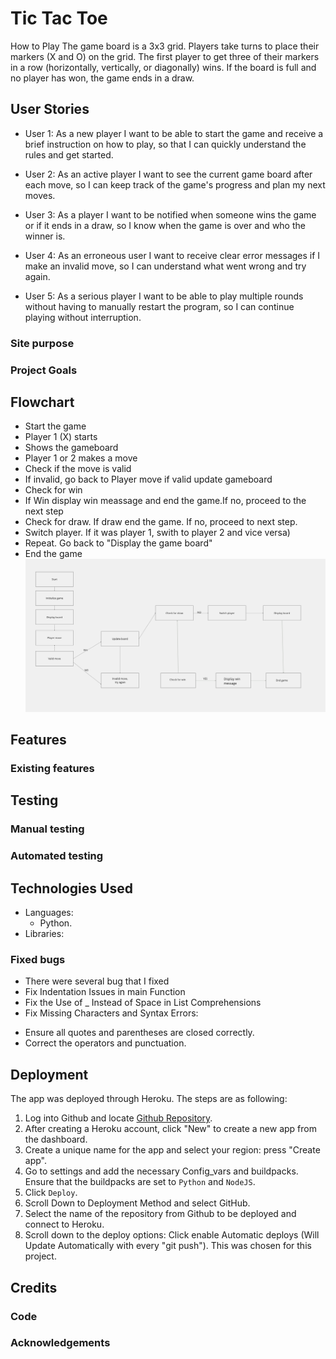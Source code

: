# Tic Tac Toe

How to Play
The game board is a 3x3 grid.
Players take turns to place their markers (X and O) on the grid.
The first player to get three of their markers in a row (horizontally, vertically, or diagonally) wins.
If the board is full and no player has won, the game ends in a draw.


## User Stories 

* User 1: As a new player I want to be able to start the game and receive a brief instruction on how to play, so that I can quickly understand the rules and get started.

* User 2: As an active player I want to see the current game board after each move, so I can keep track of the game's progress and plan my next moves.

* User 3: As a player I want to be notified when someone wins the game or if it ends in a draw, so I know when the game is over and who the winner is.

* User 4: As an erroneous user I want to receive clear error messages if I make an invalid move, so I can understand what went wrong and try again.

* User 5: As a serious player I want to be able to play multiple rounds without having to manually restart the program, so I can continue playing without interruption.


### Site purpose


### Project Goals



## Flowchart
* Start the game 
* Player 1 (X) starts
* Shows the gameboard
* Player 1 or 2 makes a move
* Check if the move is valid
* If invalid, go back to Player move if valid update gameboard
* Check for win 
* If Win display win meassage and end the game.If no, proceed to the next step
* Check for draw. If draw end the game. If no, proceed to next step. 
* Switch player. If it was player 1, swith to player 2 and vice versa)
* Repeat. Go back to "Display the game board" 
* End the game
![Design FlowChart](assets/images/flowchart.png)



## Features
### Existing features

## Testing
### Manual testing

### Automated testing

## Technologies Used
* Languages: 
    * Python.
* Libraries:
    
### Fixed bugs
* There were several bug that I fixed 
* Fix Indentation Issues in main Function
* Fix the Use of _ Instead of Space in List Comprehensions
* Fix Missing Characters and Syntax Errors:
 - Ensure all quotes and parentheses are closed correctly.
 - Correct the operators and punctuation.


## Deployment
 The app was deployed through Heroku. The steps are as following:

1. Log into Github and locate [Github Repository](https://rosencrantzart.github.io/tiktaktoe/).
2. After creating a Heroku account, click "New" to create a new app from the dashboard.
3. Create a unique name for the app and select your region: press "Create app".
4. Go to settings and add the necessary Config_vars and buildpacks. Ensure that the buildpacks are set to `Python` and `NodeJS`.
5. Click `Deploy`.
6. Scroll Down to Deployment Method and select GitHub.
7. Select the name of the repository from Github to be deployed and connect to Heroku.
8. Scroll down to the deploy options: 
Click enable Automatic deploys (Will Update Automatically with every "git push"). This was chosen for this project.

## Credits
### Code
### Acknowledgements

